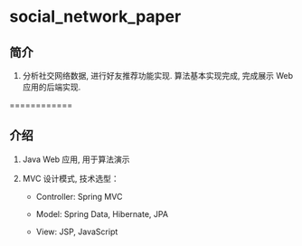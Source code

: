 social_network_paper
====================

## 简介

1. 分析社交网络数据, 进行好友推荐功能实现. 算法基本实现完成, 完成展示 Web 应用的后端实现.

============
## 介绍

1. Java Web 应用, 用于算法演示

2. MVC 设计模式, 技术选型：

    - Controller: Spring MVC
    
    - Model: Spring Data, Hibernate, JPA
    
    - View: JSP, JavaScript 